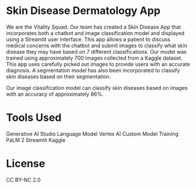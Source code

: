# Skin Disease Dermatology App
We are the Vitality Squad. Our team has created a Skin Disease App that incorporates both a chatbot and image classification model and displayed using a Streamlit user interface. This app allows a patient to discuss medical concerns with the chatbot and submit images to classify what skin disease they may have based on 7 different classifications. Our model was trained using approximately 700 images collected from a Kaggle dataset. This app uses carefully picked out images to provide users with an accurate diagnosis. A segmentation model has also been incorporated to classify skin diseases based on their segmentation.

Our image classification model can classify skin diseases based on images with an accuracy of approximately 86%.

# Tools Used

Generative AI Studio Language Model
Vertex AI Custom Model Training
PaLM 2
Streamlit
Kaggle

# License
CC BY-NC 2.0

